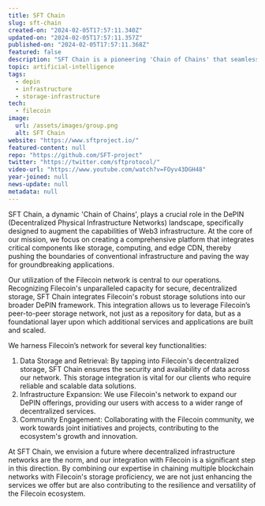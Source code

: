 ```yaml
---
title: SFT Chain
slug: sft-chain
created-on: "2024-02-05T17:57:11.340Z"
updated-on: "2024-02-05T17:57:11.357Z"
published-on: "2024-02-05T17:57:11.368Z"
featured: false
description: "SFT Chain is a pioneering 'Chain of Chains' that seamlessly integrates with the Filecoin ecosystem, focusing on DePIN."
topic: artificial-intelligence
tags:
  - depin
  - infrastructure
  - storage-infrastructure
tech:
  - filecoin
image:
  url: /assets/images/group.png
  alt: SFT Chain
website: "https://www.sftproject.io/"
featured-content: null
repo: "https://github.com/SFT-project"
twitter: "https://twitter.com/sftprotocol/"
video-url: "https://www.youtube.com/watch?v=FOyv43DGH48"
year-joined: null
news-update: null
metadata: null
---
```


SFT Chain, a dynamic 'Chain of Chains', plays a crucial role in the DePIN (Decentralized Physical Infrastructure Networks) landscape, specifically designed to augment the capabilities of Web3 infrastructure. At the core of our mission, we focus on creating a comprehensive platform that integrates critical components like storage, computing, and edge CDN, thereby pushing the boundaries of conventional infrastructure and paving the way for groundbreaking applications.

Our utilization of the Filecoin network is central to our operations. Recognizing Filecoin's unparalleled capacity for secure, decentralized storage, SFT Chain integrates Filecoin's robust storage solutions into our broader DePIN framework. This integration allows us to leverage Filecoin’s peer-to-peer storage network, not just as a repository for data, but as a foundational layer upon which additional services and applications are built and scaled.

We harness Filecoin’s network for several key functionalities:

1. Data Storage and Retrieval: By tapping into Filecoin's decentralized storage, SFT Chain ensures the security and availability of data across our network. This storage integration is vital for our clients who require reliable and scalable data solutions.
2. Infrastructure Expansion: We use Filecoin's network to expand our DePIN offerings, providing our users with access to a wider range of decentralized services.
3. Community Engagement: Collaborating with the Filecoin community, we work towards joint initiatives and projects, contributing to the ecosystem's growth and innovation.

At SFT Chain, we envision a future where decentralized infrastructure networks are the norm, and our integration with Filecoin is a significant step in this direction. By combining our expertise in chaining multiple blockchain networks with Filecoin's storage proficiency, we are not just enhancing the services we offer but are also contributing to the resilience and versatility of the Filecoin ecosystem.
